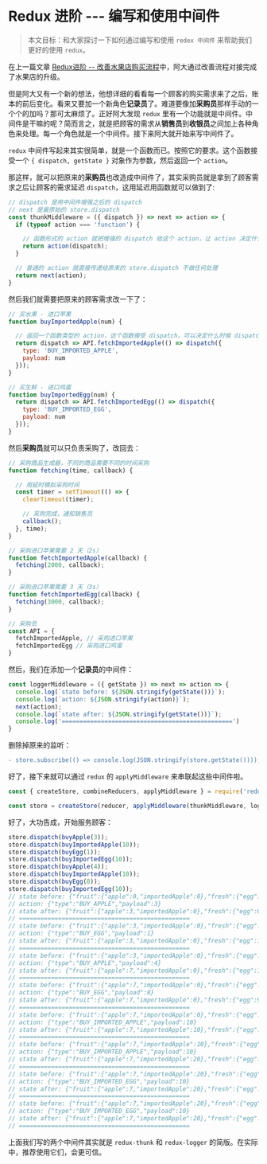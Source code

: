 # Redux 进阶 --- 编写和使用中间件

> 本文目标：和大家探讨一下如何通过编写和使用 `redex 中间件` 来帮助我们更好的使用 `redux`。

在上一篇文章 [Redux进阶 -- 改善水果店购买流程](https://juejin.im/post/5ad5920e6fb9a028c523afcf)中，阿大通过改善流程对接完成了水果店的升级。

但是阿大又有一个新的想法，他想详细的看看每一个顾客的购买需求来了之后，账本的前后变化。看来又要加一个新角色**记录员**了。难道要像加**采购员**那样手动的一个个的加吗？那可太麻烦了。正好阿大发现 `redux` 里有一个功能就是中间件。中间件是干嘛的呢？简而言之，就是把顾客的需求从**销售员**到**收银员**之间加上各种角色来处理。每一个角色就是一个中间件。接下来阿大就开始来写中间件了。

`redux` 中间件写起来其实很简单，就是一个函数而已。按照它的要求。这个函数接受一个 `{ dispatch, getState }` 对象作为参数，然后返回一个 `action`。

那这样，就可以把原来的**采购员**也改造成中间件了，其实采购员就是拿到了顾客需求之后让顾客的需求延迟 `dispatch`，这用延迟用函数就可以做到了:

```js
// dispatch 是用中间件增强之后的 dispatch
// next 是最原始的 store.dispatch
const thunkMiddleware = ({ dispatch }) => next => action => {
  if (typeof action === 'function') {

    // 函数形式的 action 就把增强的 dispatch 给这个 action，让 action 决定什么时候 dispatch （控制反转）
    return action(dispatch);
  }

  // 普通的 action 就直接传递给原来的 store.dispatch 不做任何处理
  return next(action);
}
```

然后我们就需要把原来的顾客需求改一下了：

```js
// 买水果 - 进口苹果
function buyImportedApple(num) {

  // 返回一个函数类型的 action，这个函数接受 dispatch，可以决定什么时候 dispatch
  return dispatch => API.fetchImportedApple(() => dispatch({
    type: 'BUY_IMPORTED_APPLE',
    payload: num
  }));
}

// 买生鲜 - 进口鸡蛋
function buyImportedEgg(num) {
  return dispatch => API.fetchImportedEgg(() => dispatch({
    type: 'BUY_IMPORTED_EGG',
    payload: num
  }));
}
```

然后**采购员**就可以只负责采购了，改回去：

```js
// 采购商品生成器，不同的商品需要不同的时间采购
function fetching(time, callback) {

  // 用延时模拟采购时间
  const timer = setTimeout(() => {
    clearTimeout(timer);

    // 采购完成，通知销售员
    callback();
  }, time);
}

// 采购进口苹果需要 2 天（2s）
function fetchImportedApple(callback) {
  fetching(2000, callback);
}

// 采购进口苹果需要 3 天（3s）
function fetchImportedEgg(callback) {
  fetching(3000, callback);
}

// 采购员
const API = {
  fetchImportedApple, // 采购进口苹果
  fetchImportedEgg // 采购进口鸡蛋
}
```

然后，我们在添加一个**记录员**的中间件：

```js
const loggerMiddleware = ({ getState }) => next => action => {
  console.log(`state before: ${JSON.stringify(getState())}`);
  console.log(`action: ${JSON.stringify(action)}`);
  next(action);
  console.log(`state after: ${JSON.stringify(getState())}`);
  console.log('================================================')
}
```

删除掉原来的监听：

```diff
- store.subscribe(() => console.log(JSON.stringify(store.getState())));
```

好了，接下来就可以通过 `redux` 的 `applyMiddleware` 来串联起这些中间件啦。

```js
const { createStore, combineReducers, applyMiddleware } = require('redux');

const store = createStore(reducer, applyMiddleware(thunkMiddleware, loggerMiddleware));
```

好了，大功告成，开始服务顾客：

```js
store.dispatch(buyApple(3));
store.dispatch(buyImportedApple(10));
store.dispatch(buyEgg(1));
store.dispatch(buyImportedEgg(10));
store.dispatch(buyApple(4));
store.dispatch(buyImportedApple(10));
store.dispatch(buyEgg(8));
store.dispatch(buyImportedEgg(10));
// state before: {"fruit":{"apple":0,"importedApple":0},"fresh":{"egg":0,"importedEgg":0}}
// action: {"type":"BUY_APPLE","payload":3}
// state after: {"fruit":{"apple":3,"importedApple":0},"fresh":{"egg":0,"importedEgg":0}}
// ================================================
// state before: {"fruit":{"apple":3,"importedApple":0},"fresh":{"egg":0,"importedEgg":0}}
// action: {"type":"BUY_EGG","payload":1}
// state after: {"fruit":{"apple":3,"importedApple":0},"fresh":{"egg":1,"importedEgg":0}}
// ================================================
// state before: {"fruit":{"apple":3,"importedApple":0},"fresh":{"egg":1,"importedEgg":0}}
// action: {"type":"BUY_APPLE","payload":4}
// state after: {"fruit":{"apple":7,"importedApple":0},"fresh":{"egg":1,"importedEgg":0}}
// ================================================
// state before: {"fruit":{"apple":7,"importedApple":0},"fresh":{"egg":1,"importedEgg":0}}
// action: {"type":"BUY_EGG","payload":8}
// state after: {"fruit":{"apple":7,"importedApple":0},"fresh":{"egg":9,"importedEgg":0}}
// ================================================
// state before: {"fruit":{"apple":7,"importedApple":0},"fresh":{"egg":9,"importedEgg":0}}
// action: {"type":"BUY_IMPORTED_APPLE","payload":10}
// state after: {"fruit":{"apple":7,"importedApple":10},"fresh":{"egg":9,"importedEgg":0}}
// ================================================
// state before: {"fruit":{"apple":7,"importedApple":10},"fresh":{"egg":9,"importedEgg":0}}
// action: {"type":"BUY_IMPORTED_APPLE","payload":10}
// state after: {"fruit":{"apple":7,"importedApple":20},"fresh":{"egg":9,"importedEgg":0}}
// ================================================
// state before: {"fruit":{"apple":7,"importedApple":20},"fresh":{"egg":9,"importedEgg":0}}
// action: {"type":"BUY_IMPORTED_EGG","payload":10}
// state after: {"fruit":{"apple":7,"importedApple":20},"fresh":{"egg":9,"importedEgg":10}}
// ================================================
// state before: {"fruit":{"apple":7,"importedApple":20},"fresh":{"egg":9,"importedEgg":10}}
// action: {"type":"BUY_IMPORTED_EGG","payload":10}
// state after: {"fruit":{"apple":7,"importedApple":20},"fresh":{"egg":9,"importedEgg":20}}
// ================================================
```

上面我们写的两个中间件其实就是 `redux-thunk` 和 `redux-logger` 的简版。在实际中，推荐使用它们，会更可信。
